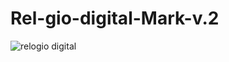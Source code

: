 # Rel-gio-digital-Mark-v.2
![relogio digital](https://github.com/luisdavi485/Rel-gio-digital-Mark-v.2/assets/134106664/8ce30e69-0eaa-4431-a549-df0b34f73b56)
